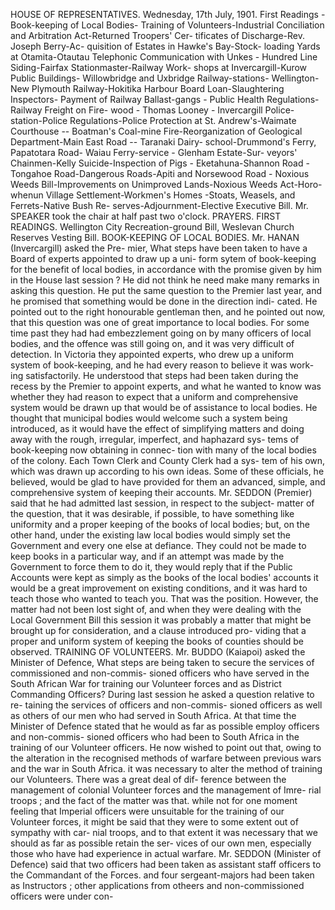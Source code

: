 HOUSE OF REPRESENTATIVES. Wednesday, 17th July, 1901. First Readings - Book-keeping of Local Bodies- Training of Volunteers-Industrial Conciliation and Arbitration Act-Returned Troopers' Cer- tificates of Discharge-Rev. Joseph Berry-Ac- quisition of Estates in Hawke's Bay-Stock- loading Yards at Otamita-Otautau Telephonic Communication with Unkes - Hundred Line Siding-Fairfax Stationmaster-Railway Work- shops at Invercargill-Kurow Public Buildings- Willowbridge and Uxbridge Railway-stations- Wellington-New Plymouth Railway-Hokitika Harbour Board Loan-Slaughtering Inspectors- Payment of Railway Ballast-gangs - Public Health Regulations-Railway Freight on Fire- wood - Thomas Looney - Invercargill Police- station-Police Regulations-Police Protection at St. Andrew's-Waimate Courthouse -- Boatman's Coal-mine Fire-Reorganization of Geological Department-Main East Road -- Taranaki Dairy- school-Drummond's Ferry, Papatotara Road- Waiau Ferry-service - Glenham Estate-Sur- veyors' Chainmen-Kelly Suicide-Inspection of Pigs - Eketahuna-Shannon Road - Tongahoe Road-Dangerous Roads-Apiti and Norsewood Road - Noxious Weeds Bill-Improvements on Unimproved Lands-Noxious Weeds Act-Horo- whenun Village Settlement-Workmen's Homes -Stoats, Weasels, and Ferrets-Native Bush Re- serves-Adjournment-Elective Executive Bill. Mr. SPEAKER took the chair at half past two o'clock. PRAYERS. FIRST READINGS. Wellington City Recreation-ground Bill, Weslevan Church Reserves Vesting Bill. BOOK-KEEPING OF LOCAL BODIES. Mr. HANAN (Invercargill) asked the Pre- mier, What steps have been taken to have a Board of experts appointed to draw up a uni- form sytem of book-keeping for the benefit of local bodies, in accordance with the promise given by him in the House last session ? He did not think he need make many remarks in asking this question. He put the same question to the Premier last year, and he promised that something would be done in the direction indi- cated. He pointed out to the right honourable gentleman then, and he pointed out now, that this question was one of great importance to local bodies. For some time past they had had embezzlement going on by many officers of local bodies, and the offence was still going on, and it was very difficult of detection. In Victoria they appointed experts, who drew up a uniform system of book-keeping, and he had every reason to believe it was work- ing satisfactorily. He understood that steps had been taken during the recess by the Premier to appoint experts, and what he wanted to know was whether they had reason to expect that a uniform and comprehensive system would be drawn up that would be of assistance to local bodies. He thought that municipal bodies would welcome such a system being introduced, as it would have the effect of simplifying matters and doing away with the rough, irregular, imperfect, and haphazard sys- tems of book-keeping now obtaining in connec- tion with many of the local bodies of the colony. Each Town Clerk and County Clerk had a sys- tem of his own, which was drawn up according to his own ideas. Some of these officials, he believed, would be glad to have provided for them an advanced, simple, and comprehensive system of keeping their accounts. Mr. SEDDON (Premier) said that he had admitted last session, in respect to the subject- matter of the question, that it was desirable, if possible, to have something like uniformity and a proper keeping of the books of local bodies; but, on the other hand, under the existing law local bodies would simply set the Government and every one else at defiance. They could not be made to keep books in a particular way, and if an attempt was made by the Government to force them to do it, they would reply that if the Public Accounts were kept as simply as the books of the local bodies' accounts it would be a great improvement on existing conditions, and it was hard to teach those who wanted to teach you. That was the position. However, the matter had not been lost sight of, and when they were dealing with the Local Government Bill this session it was probably a matter that might be brought up for consideration, and a clause introduced pro- viding that a proper and uniform system of keeping the books of counties should be observed. TRAINING OF VOLUNTEERS. Mr. BUDDO (Kaiapoi) asked the Minister of Defence, What steps are being taken to secure the services of commissioned and non-commis- sioned officers who have served in the South African War for training our Volunteer forces and as District Commanding Officers? During last session he asked a question relative to re- taining the services of officers and non-commis- sioned officers as well as others of our men who had served in South Africa. At that time the Minister of Defence stated that he would as far as possible employ officers and non-commis- sioned officers who had been to South Africa in the training of our Volunteer officers. He now wished to point out that, owing to the alteration in the recognised methods of warfare between previous wars and the war in South Africa. it was necessary to alter the method of training our Volunteers. There was a great deal of dif- ference between the management of colonial Volunteer forces and the management of Imre- rial troops ; and the fact of the matter was that. while not for one moment feeling that Imperial officers were unsuitable for the training of our Volunteer forces, it might be said that they were to some extent out of sympathy with car- nial troops, and to that extent it was necessary that we should as far as possible retain the ser- vices of our own men, especially those who have had experience in actual warfare. Mr. SEDDON (Minister of Defence) said that two officers had been taken as assistant staff officers to the Commandant of the Forces. and four sergeant-majors had been taken as Instructors ; other applications from otheers and non-commissioned officers were under con- 
